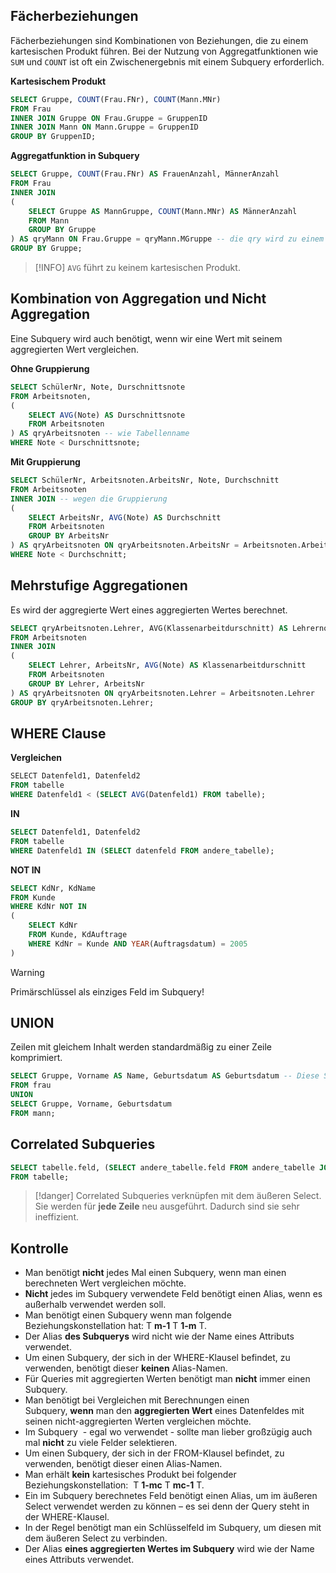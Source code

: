 ## Fächerbeziehungen
Fächerbeziehungen sind Kombinationen von Beziehungen, die zu einem kartesischen Produkt führen. Bei der Nutzung von Aggregatfunktionen wie  `SUM` und `COUNT` ist oft ein Zwischenergebnis mit einem Subquery erforderlich.

**Kartesischem Produkt**
```sql
SELECT Gruppe, COUNT(Frau.FNr), COUNT(Mann.MNr)
FROM Frau 
INNER JOIN Gruppe ON Frau.Gruppe = GruppenID
INNER JOIN Mann ON Mann.Gruppe = GruppenID
GROUP BY GruppenID;
```


**Aggregatfunktion in Subquery**

```sql
SELECT Gruppe, COUNT(Frau.FNr) AS FrauenAnzahl, MännerAnzahl
FROM Frau 
INNER JOIN 
(        
	SELECT Gruppe AS MannGruppe, COUNT(Mann.MNr) AS MännerAnzahl
	FROM Mann
	GROUP BY Gruppe
) AS qryMann ON Frau.Gruppe = qryMann.MGruppe -- die qry wird zu einem Tabelle
GROUP BY Gruppe;
```

> [!INFO]
> `AVG` führt zu keinem kartesischen Produkt.

## Kombination von Aggregation und Nicht Aggregation
Eine Subquery wird auch benötigt, wenn wir eine Wert mit seinem aggregierten Wert vergleichen.

**Ohne Gruppierung**

```sql
SELECT SchülerNr, Note, Durschnittsnote
FROM Arbeitsnoten, 
(
	SELECT AVG(Note) AS Durschnittsnote
	FROM Arbeitsnoten
) AS qryArbeitsnoten -- wie Tabellenname
WHERE Note < Durschnittsnote;
```

**Mit Gruppierung**
```sql
SELECT SchülerNr, Arbeitsnoten.ArbeitsNr, Note, Durchschnitt  
FROM Arbeitsnoten 
INNER JOIN -- wegen die Gruppierung 
(
	SELECT ArbeitsNr, AVG(Note) AS Durchschnitt 
	FROM Arbeitsnoten  
	GROUP BY ArbeitsNr
) AS qryArbeitsnoten ON qryArbeitsnoten.ArbeitsNr = Arbeitsnoten.ArbeitsNr
WHERE Note < Durchschnitt;
```

## Mehrstufige Aggregationen
Es wird der aggregierte Wert eines aggregierten Wertes berechnet.

```sql
SELECT qryArbeitsnoten.Lehrer, AVG(Klassenarbeitdurschnitt) AS Lehrernotendurschnitt
FROM Arbeitsnoten 
INNER JOIN 
(
	SELECT Lehrer, ArbeitsNr, AVG(Note) AS Klassenarbeitdurschnitt      
	FROM Arbeitsnoten      
	GROUP BY Lehrer, ArbeitsNr
) AS qryArbeitsnoten ON qryArbeitsnoten.Lehrer = Arbeitsnoten.Lehrer
GROUP BY qryArbeitsnoten.Lehrer;
```

## WHERE Clause

**Vergleichen**
```sql
SELECT Datenfeld1, Datenfeld2
FROM tabelle
WHERE Datenfeld1 < (SELECT AVG(Datenfeld1) FROM tabelle);
```

**IN**
```sql
SELECT Datenfeld1, Datenfeld2
FROM tabelle
WHERE Datenfeld1 IN (SELECT datenfeld FROM andere_tabelle);
```

**NOT IN**

```sql
SELECT KdNr, KdName
FROM Kunde
WHERE KdNr NOT IN 
(
	SELECT KdNr
	FROM Kunde, KdAuftrage
	WHERE KdNr = Kunde AND YEAR(Auftragsdatum) = 2005
)
```

> [!warning]
> Primärschlüssel als einziges Feld im Subquery!

## UNION
Zeilen mit gleichem Inhalt werden standardmäßig zu einer Zeile komprimiert.
```sql
SELECT Gruppe, Vorname AS Name, Geburtsdatum AS Geburtsdatum -- Diese Spalten ergeben die Spaltenüberschriften
FROM frau
UNION
SELECT Gruppe, Vorname, Geburtsdatum
FROM mann;
```


## Correlated Subqueries

```sql
SELECT tabelle.feld, (SELECT andere_tabelle.feld FROM andere_tabelle JOIN tabelle ON tabelle.key = andere_tabelle.key)
FROM tabelle;
```

> [!danger]
> Correlated Subqueries verknüpfen mit dem äußeren Select. Sie werden für **jede Zeile** neu ausgeführt. Dadurch sind sie sehr ineffizient.

## Kontrolle

- Man benötigt **nicht** jedes Mal einen Subquery, wenn man einen berechneten Wert vergleichen möchte.
- **Nicht** jedes im Subquery verwendete Feld benötigt einen Alias, wenn es außerhalb verwendet werden soll.
- Man benötigt einen Subquery wenn man folgende Beziehungskonstellation hat: T **m-1** T **1-m** T.
- Der Alias **des Subquerys** wird nicht wie der Name eines Attributs verwendet.
- Um einen Subquery, der sich in der WHERE-Klausel befindet, zu verwenden, benötigt dieser **keinen** Alias-Namen.
- Für Queries mit aggregierten Werten benötigt man **nicht** immer einen Subquery.
- Man benötigt bei Vergleichen mit Berechnungen einen Subquery, **wenn** man den **aggregierten Wert** eines Datenfeldes mit seinen nicht-aggregierten Werten vergleichen möchte.
- Im Subquery  - egal wo verwendet - sollte man lieber großzügig auch mal **nicht** zu viele Felder selektieren.
- Um einen Subquery, der sich in der FROM-Klausel befindet, zu verwenden, benötigt dieser einen Alias-Namen.
- Man erhält **kein** kartesisches Produkt bei folgender Beziehungskonstellation:  T **1-mc** T **mc-1** T.
- Ein im Subquery berechnetes Feld benötigt einen Alias, um im äußeren Select verwendet werden zu können – es sei denn der Query steht in der WHERE-Klausel.
- In der Regel benötigt man ein Schlüsselfeld im Subquery, um diesen mit dem äußeren Select zu verbinden.
- Der Alias **eines aggregierten Wertes im Subquery** wird wie der Name eines Attributs verwendet.